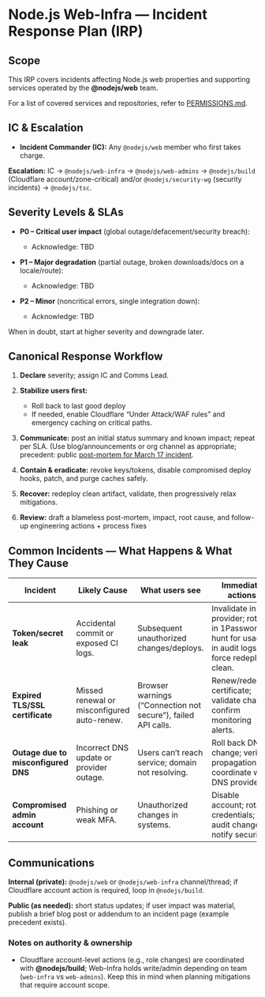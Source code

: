 # Node.js Web-Infra — Incident Response Plan (IRP)

## Scope

This IRP covers incidents affecting Node.js web properties and supporting services operated by the **@nodejs/web** team.

For a list of covered services and repositories, refer to [PERMISSIONS.md](./PERMISSIONS.md).

## IC & Escalation

* **Incident Commander (IC):** Any `@nodejs/web` member who first takes charge.

**Escalation:**
 IC → `@nodejs/web-infra` → `@nodejs/web-admins` → `@nodejs/build` (Cloudflare account/zone-critical) and/or `@nodejs/security-wg` (security incidents) -> `@nodejs/tsc`.

## Severity Levels & SLAs

* **P0 – Critical user impact** (global outage/defacement/security breach):

  * Acknowledge: TBD

* **P1 – Major degradation** (partial outage, broken downloads/docs on a locale/route):

  * Acknowledge: TBD

* **P2 – Minor** (noncritical errors, single integration down):

  * Acknowledge: TBD

When in doubt, start at higher severity and downgrade later.

## Canonical Response Workflow

1. **Declare** severity; assign IC and Comms Lead.

2. **Stabilize users first:**
   * Roll back to last good deploy
   * If needed, enable Cloudflare “Under Attack/WAF rules” and emergency caching on critical paths.

3. **Communicate:** post an initial status summary and known impact; repeat per SLA. (Use blog/announcements or org channel as appropriate; precedent: public [post-mortem for March 17 incident](https://nodejs.org/en/blog/announcements/node-js-march-17-incident).

4. **Contain & eradicate:** revoke keys/tokens, disable compromised deploy hooks, patch, and purge caches safely.

5. **Recover:** redeploy clean artifact, validate, then progressively relax mitigations.

6. **Review:** draft a blameless post-mortem, impact, root cause, and follow-up engineering actions \+ process fixes

## Common Incidents — What Happens & What They Cause

| Incident                            | Likely Cause                                | What users see                                                | Immediate actions                                                                                | Primary owner                |
| ----------------------------------- | ------------------------------------------- | ------------------------------------------------------------- | ------------------------------------------------------------------------------------------------ | ---------------------------- |
| **Token/secret leak**               | Accidental commit or exposed CI logs.       | Subsequent unauthorized changes/deploys.                      | Invalidate in provider; rotate in 1Password; hunt for usage in audit logs; force redeploy clean. | Service owner + Web-Admins.  |
| **Expired TLS/SSL certificate**     | Missed renewal or misconfigured auto-renew. | Browser warnings (“Connection not secure”), failed API calls. | Renew/redeploy certificate; validate chain; confirm monitoring alerts.                           | Infra + Build.               |
| **Outage due to misconfigured DNS** | Incorrect DNS update or provider outage.    | Users can’t reach service; domain not resolving.              | Roll back DNS change; verify propagation; coordinate with DNS provider.                          | Infra + Build.               |
| **Compromised admin account**       | Phishing or weak MFA.                       | Unauthorized changes in systems.                              | Disable account; rotate credentials; audit changes; notify security.                             | Security WG + Account owner. |

## Communications

**Internal (private):** `@nodejs/web` or `@nodejs/web-infra` channel/thread; if Cloudflare account action is required, loop in `@nodejs/build`. 

**Public (as needed):** short status updates; if user impact was material, publish a brief blog post or addendum to an incident page (example precedent exists).

### Notes on authority & ownership

* Cloudflare account-level actions (e.g., role changes) are coordinated with **@nodejs/build**; Web-Infra holds write/admin depending on team (`web-infra` vs `web-admins`). Keep this in mind when planning mitigations that require account scope. 
